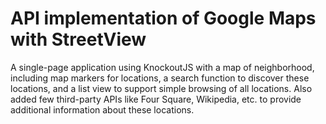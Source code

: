# API implementation of Google Maps with StreetView

A single-page application using KnockoutJS with a map of neighborhood, including map markers for locations, a search function to discover these locations, and a list view to support simple browsing of all locations.
Also added few third-party APIs like Four Square, Wikipedia, etc. to provide additional information about these locations. 